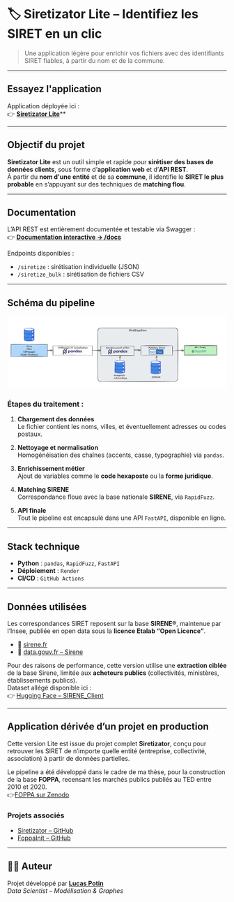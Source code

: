 # 🏷️ Siretizator Lite – Identifiez les SIRET en un clic

> Une application légère pour enrichir vos fichiers avec des identifiants SIRET fiables, à partir du nom et de la commune.

---

## Essayez l'application

Application déployée ici :  
👉 [**Siretizator Lite**](https://siretizator.onrender.com/)**  

---

## Objectif du projet

**Siretizator Lite** est un outil simple et rapide pour **sirétiser des bases de données clients**, sous forme d’**application web** et d’**API REST**.  
À partir du **nom d'une entité** et de sa **commune**, il identifie le **SIRET le plus probable** en s’appuyant sur des techniques de **matching flou**.

---

## Documentation

L’API REST est entièrement documentée et testable via Swagger :  
👉 [**Documentation interactive → /docs**](https://siretizator.onrender.com/docs)

Endpoints disponibles :
- `/siretize` : sirétisation individuelle (JSON)
- `/siretize_bulk` : sirétisation de fichiers CSV

---

## Schéma du pipeline

![Schéma Siretizator Lite](Schema_Siret.png)

### Étapes du traitement :

1. **Chargement des données**  
   Le fichier contient les noms, villes, et éventuellement adresses ou codes postaux.

2. **Nettoyage et normalisation**  
   Homogénéisation des chaînes (accents, casse, typographie) via `pandas`.

3. **Enrichissement métier**  
   Ajout de variables comme le **code hexaposte** ou la **forme juridique**.

4. **Matching SIRENE**  
   Correspondance floue avec la base nationale **SIRENE**, via `RapidFuzz`.

5. **API finale**  
   Tout le pipeline est encapsulé dans une API `FastAPI`, disponible en ligne.

---

## Stack technique

- **Python** : `pandas`, `RapidFuzz`, `FastAPI`  
- **Déploiement** : `Render`  
- **CI/CD** : `GitHub Actions` 

---

## Données utilisées

Les correspondances SIRET reposent sur la base **SIRENE®**, maintenue par l’Insee, publiée en open data sous la **licence Etalab “Open Licence”**.

- 🔗 [sirene.fr](https://www.sirene.fr)  
- 🔗 [data.gouv.fr – Sirene](https://www.data.gouv.fr/fr/datasets/r/)

Pour des raisons de performance, cette version utilise une **extraction ciblée** de la base Sirene, limitée aux **acheteurs publics** (collectivités, ministères, établissements publics).  
Dataset allégé disponible ici :  
👉 [Hugging Face – SIRENE_Client](https://huggingface.co/datasets/LucasPotin98/SIRENE_Client)

---

## Application dérivée d’un projet en production

Cette version Lite est issue du projet complet **Siretizator**, conçu pour retrouver les SIRET de n’importe quelle entité (entreprise, collectivité, association) à partir de données partielles.

Le pipeline a été développé dans le cadre de ma thèse, pour la construction de la base **FOPPA**, recensant les marchés publics publiés au TED entre 2010 et 2020.  
👉[FOPPA sur Zenodo](https://zenodo.org/records/10879932)

### Projets associés

- [Siretizator – GitHub](https://github.com/LucasPotin98/Siretizator)  
- [FoppaInit – GitHub](https://github.com/CompNet/FoppaInit)

---

## 👨‍💻 Auteur

Projet développé par **[Lucas Potin](https://lucaspotin98.github.io/)**  
*Data Scientist – Modélisation & Graphes*
